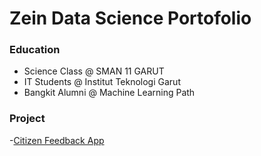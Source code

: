 # Zein Data Science Portofolio

### Education
- Science Class @ SMAN 11 GARUT
- IT Students @ Institut Teknologi Garut
- Bangkit Alumni @ Machine Learning Path

### Project
-[Citizen Feedback App](https://github.com/Zeinayyy/Citizen_Feedback_App)

